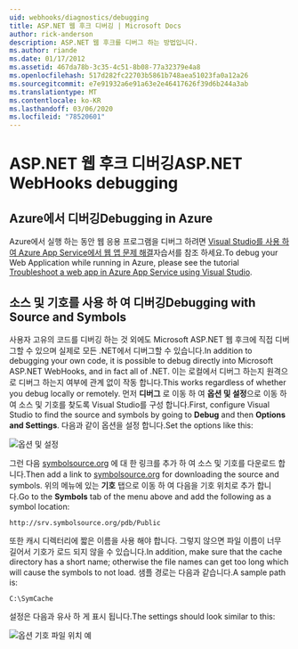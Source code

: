 ```yaml
---
uid: webhooks/diagnostics/debugging
title: ASP.NET 웹 후크 디버깅 | Microsoft Docs
author: rick-anderson
description: ASP.NET 웹 후크를 디버그 하는 방법입니다.
ms.author: riande
ms.date: 01/17/2012
ms.assetid: 467da78b-3c35-4c51-8b08-77a32379e4a8
ms.openlocfilehash: 517d282fc22703b5861b748aea51023fa0a12a26
ms.sourcegitcommit: e7e91932a6e91a63e2e46417626f39d6b244a3ab
ms.translationtype: MT
ms.contentlocale: ko-KR
ms.lasthandoff: 03/06/2020
ms.locfileid: "78520601"
---
```

# <a name="aspnet-webhooks-debugging"></a><span data-ttu-id="d7a13-103">ASP.NET 웹 후크 디버깅</span><span class="sxs-lookup"><span data-stu-id="d7a13-103">ASP.NET WebHooks debugging</span></span>  

## <a name="debugging-in-azure"></a><span data-ttu-id="d7a13-104">Azure에서 디버깅</span><span class="sxs-lookup"><span data-stu-id="d7a13-104">Debugging in Azure</span></span>

<span data-ttu-id="d7a13-105">Azure에서 실행 하는 동안 웹 응용 프로그램을 디버그 하려면 [Visual Studio를 사용 하 여 Azure App Service에서 웹 앱 문제 해결](https://azure.microsoft.com/documentation/articles/web-sites-dotnet-troubleshoot-visual-studio/#webserverlogs)자습서를 참조 하세요.</span><span class="sxs-lookup"><span data-stu-id="d7a13-105">To debug your Web Application while running in Azure, please see the tutorial [Troubleshoot a web app in Azure App Service using Visual Studio](https://azure.microsoft.com/documentation/articles/web-sites-dotnet-troubleshoot-visual-studio/#webserverlogs).</span></span>

## <a name="debugging-with-source-and-symbols"></a><span data-ttu-id="d7a13-106">소스 및 기호를 사용 하 여 디버깅</span><span class="sxs-lookup"><span data-stu-id="d7a13-106">Debugging with Source and Symbols</span></span>

<span data-ttu-id="d7a13-107">사용자 고유의 코드를 디버깅 하는 것 외에도 Microsoft ASP.NET 웹 후크에 직접 디버그할 수 있으며 실제로 모든 .NET에서 디버그할 수 있습니다.</span><span class="sxs-lookup"><span data-stu-id="d7a13-107">In addition to debugging your own code, it is possible to debug directly into Microsoft ASP.NET WebHooks, and in fact all of .NET.</span></span> <span data-ttu-id="d7a13-108">이는 로컬에서 디버그 하는지 원격으로 디버그 하는지 여부에 관계 없이 작동 합니다.</span><span class="sxs-lookup"><span data-stu-id="d7a13-108">This works regardless of whether you debug locally or remotely.</span></span> <span data-ttu-id="d7a13-109">먼저 **디버그** 로 이동 하 여 **옵션 및 설정**으로 이동 하 여 소스 및 기호를 찾도록 Visual Studio를 구성 합니다.</span><span class="sxs-lookup"><span data-stu-id="d7a13-109">First, configure Visual Studio to find the source and symbols by going to **Debug** and then **Options and Settings**.</span></span> <span data-ttu-id="d7a13-110">다음과 같이 옵션을 설정 합니다.</span><span class="sxs-lookup"><span data-stu-id="d7a13-110">Set the options like this:</span></span>

![옵션 및 설정](_static/SourceSymbols.png)

<span data-ttu-id="d7a13-112">그런 다음 [symbolsource.org](http://symbolsource.org) 에 대 한 링크를 추가 하 여 소스 및 기호를 다운로드 합니다.</span><span class="sxs-lookup"><span data-stu-id="d7a13-112">Then add a link to [symbolsource.org](http://symbolsource.org) for downloading the source and symbols.</span></span> <span data-ttu-id="d7a13-113">위의 메뉴에 있는 **기호** 탭으로 이동 하 여 다음을 기호 위치로 추가 합니다.</span><span class="sxs-lookup"><span data-stu-id="d7a13-113">Go to the **Symbols** tab of the menu above and add the following as a symbol location:</span></span>

```
http://srv.symbolsource.org/pdb/Public
```

<span data-ttu-id="d7a13-114">또한 캐시 디렉터리에 짧은 이름을 사용 해야 합니다. 그렇지 않으면 파일 이름이 너무 길어서 기호가 로드 되지 않을 수 있습니다.</span><span class="sxs-lookup"><span data-stu-id="d7a13-114">In addition, make sure that the cache directory has a short name; otherwise the file names can get too long which will cause the symbols to not load.</span></span> <span data-ttu-id="d7a13-115">샘플 경로는 다음과 같습니다.</span><span class="sxs-lookup"><span data-stu-id="d7a13-115">A sample path is:</span></span>

```
C:\SymCache
```

<span data-ttu-id="d7a13-116">설정은 다음과 유사 하 게 표시 됩니다.</span><span class="sxs-lookup"><span data-stu-id="d7a13-116">The settings should look similar to this:</span></span>

![옵션 기호 파일 위치 예](_static/SymSource.png)
